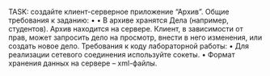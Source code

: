 TASK:
создайте клиент-серверное приложение “Архив”.
Общие требования к заданию:
•
•
В архиве хранятся Дела (например, студентов). Архив находится на сервере.
Клиент, в зависимости от прав, может запросить дело на просмотр, внести в
него изменения, или создать новое дело.
Требования к коду лабораторной работы:
• Для реализации сетевого соединения используйте сокеты.
• Формат хранения данных на сервере – xml-файлы.